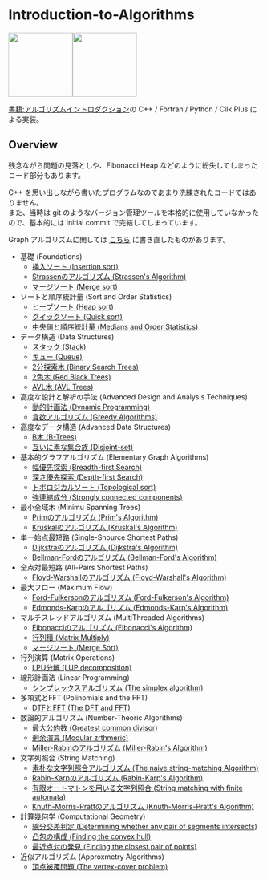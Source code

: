 # Introduction-to-Algorithms

<a href=
    "https://www.kindaikagaku.co.jp/information/kd0408.htm">
    <img src="https://images-na.ssl-images-amazon.com/images/I/513sTP14H+L._SX356_BO1,204,203,200_.jpg"
    width="128"></a><a href=
    "https://www.amazon.com/Introduction-Algorithms-3rd-MIT-Press/dp/0262033844/ref=pd_lpo_14_t_0/130-6759562-6007824?_encoding=UTF8&pd_rd_i=0262033844&pd_rd_r=612e4ca9-871f-4308-82f1-2419900cfde3&pd_rd_w=Td2Q0&pd_rd_wg=idmJR&pf_rd_p=7b36d496-f366-4631-94d3-61b87b52511b&pf_rd_r=B3V0PB9RWJJK79EJSTDX&psc=1&refRID=B3V0PB9RWJJK79EJSTDX"><img src="https://images-na.ssl-images-amazon.com/images/I/51n+3GEQvYL._SX433_BO1,204,203,200_.jpg"
    width="128">
</a>
  
[書籍:アルゴリズムイントロダクション](https://www.kindaikagaku.co.jp/information/kd0408.htm)の C++ / Fortran / Python / Cilk Plus による実装。

## Overview

残念ながら問題の見落としや、Fibonacci Heap などのように紛失してしまったコード部分もあります。

C++ を思い出しながら書いたプログラムなのであまり洗練されたコードではありません。  
また、当時は git のようなバージョン管理ツールを本格的に使用していなかったので、基本的には Initial commit で完結してしまっています。
 
Graph アルゴリズムに関しては [こちら](https://github.com/mnrn/graph) に書き直したものがあります。

- 基礎 (Foundations)
  - [挿入ソート (Insertion sort)](https://github.com/mnrn/Introduction-to-Algorithms/tree/master/Insertionsort)
  - [Strassenのアルゴリズム (Strassen's Algorithm)](https://github.com/mnrn/Introduction-to-Algorithms/tree/master/MatrixOperations/Strassen)
  - [マージソート (Merge sort)](https://github.com/mnrn/Introduction-to-Algorithms/tree/master/Mergesort)
- ソートと順序統計量 (Sort and Order Statistics)
  - [ヒープソート (Heap sort)](https://github.com/mnrn/Introduction-to-Algorithms/tree/master/Heapsort)
  - [クイックソート (Quick sort)](https://github.com/mnrn/Introduction-to-Algorithms/tree/master/Quicksort)
  - [中央値と順序統計量 (Medians and Order Statistics)](https://github.com/mnrn/Introduction-to-Algorithms/tree/master/Selection)
- データ構造 (Data Structures)
  - [スタック (Stack)](https://github.com/mnrn/Introduction-to-Algorithms/tree/master/Stack)
  - [キュー (Queue)](https://github.com/mnrn/Introduction-to-Algorithms/tree/master/Queue)
  - [2分探索木 (Binary Search Trees)](https://github.com/mnrn/Introduction-to-Algorithms/tree/master/BinarySearchTrees)
  - [2色木 (Red Black Trees)](https://github.com/mnrn/Introduction-to-Algorithms/tree/master/RedBlackTrees)
  - [AVL木 (AVL Trees)](https://github.com/mnrn/Introduction-to-Algorithms/tree/master/AVLTrees)
- 高度な設計と解析の手法 (Advanced Design and Analysis Techniques)
  - [動的計画法 (Dynamic Programming)](https://github.com/mnrn/Introduction-to-Algorithms/tree/master/DynamicProgramming)
  - [貪欲アルゴリズム (Greedy Algorithms)](https://github.com/mnrn/Introduction-to-Algorithms/tree/master/Greedy)
- 高度なデータ構造 (Advanced Data Structures)
  - [B木 (B-Trees)](https://github.com/mnrn/Introduction-to-Algorithms/tree/master/BTrees)
  - [互いに素な集合族 (Disjoint-set)](https://github.com/mnrn/Introduction-to-Algorithms/tree/master/DisjointSet)
- 基本的グラフアルゴリズム (Elementary Graph Algorithms)
  - [幅優先探索 (Breadth-first Search)](https://github.com/mnrn/Introduction-to-Algorithms/tree/master/BFS)
  - [深さ優先探索 (Depth-first Search)](https://github.com/mnrn/Introduction-to-Algorithms/tree/master/DFS)
  - [トポロジカルソート (Topological sort)](https://github.com/mnrn/Introduction-to-Algorithms/tree/master/Topologicalsort)
  - [強連結成分 (Strongly connected components)](https://github.com/mnrn/Introduction-to-Algorithms/tree/master/SCC)
- 最小全域木 (Minimu Spanning Trees)
  - [Primのアルゴリズム (Prim's Algorithm)](https://github.com/mnrn/Introduction-to-Algorithms/tree/master/Prim)
  - [Kruskalのアルゴリズム (Kruskal's Algorithm)](https://github.com/mnrn/Introduction-to-Algorithms/tree/master/Kruskal)
- 単一始点最短路 (Single-Shource Shortest Paths)
  - [Dijkstraのアルゴリズム (Dijkstra's Algorithm)](https://github.com/mnrn/Introduction-to-Algorithms/tree/master/Dijkstra)
  - [Bellman-Fordのアルゴリズム (Bellman-Ford's Algorithm)](https://github.com/mnrn/Introduction-to-Algorithms/tree/master/BellmanFord)
- 全点対最短路 (All-Pairs Shortest Paths)
  - [Floyd-Warshallのアルゴリズム (Floyd-Warshall's Algorithm)](https://github.com/mnrn/Introduction-to-Algorithms/tree/master/FloydWarshall)
- 最大フロー (Maximum Flow)
  - [Ford-Fulkersonのアルゴリズム (Ford-Fulkerson's Algorithm)](https://github.com/mnrn/Introduction-to-Algorithms/tree/master/FordFulkerson)
  - [Edmonds-Karpのアルゴリズム (Edmonds-Karp's Algorithm)](https://github.com/mnrn/Introduction-to-Algorithms/tree/master/EdmondsKarp)
- マルチスレッドアルゴリズム (MultiThreaded Algorithms)
  - [Fibonacciのアルゴリズム (Fibonacci's Algorithm)](https://github.com/mnrn/Introduction-to-Algorithms/tree/master/MultiThreaded/Fib)
  - [行列積 (Matrix Multiply)](https://github.com/mnrn/Introduction-to-Algorithms/tree/master/MultiThreaded/MatrixMult)
  - [マージソート (Merge Sort)](https://github.com/mnrn/Introduction-to-Algorithms/tree/master/MultiThreaded/MergeSort)
- 行列演算 (Matrix Operations)
  - [LPU分解 (LUP decomposition)](https://github.com/mnrn/Introduction-to-Algorithms/tree/master/MatrixOperations/LUP)
- 線形計画法 (Linear Programming)
  - [シンプレックスアルゴリズム (The simplex algorithm)](https://github.com/mnrn/Introduction-to-Algorithms/tree/master/LinearProgramming)
- 多項式とFFT (Polinomials and the FFT)
  - [DTFとFFT (The DFT and FFT)](https://github.com/mnrn/Introduction-to-Algorithms/tree/master/FFT)
- 数論的アルゴリズム (Number-Theoric Algorithms)
  - [最大公約数 (Greatest common divisor)](https://github.com/mnrn/Introduction-to-Algorithms/tree/master/NumberTheory/GCD)
  - [剰余演算 (Modular zrthmeric)](https://github.com/mnrn/Introduction-to-Algorithms/tree/master/NumberTheory/Modular)
  - [Miller-Rabinのアルゴリズム (Miller-Rabin's Algorithm)](https://github.com/mnrn/Introduction-to-Algorithms/tree/master/NumberTheory/Prime)
- 文字列照合 (String Matching)
  - [素朴な文字列照合アルゴリズム (The naive string-matching Algorithm)](https://github.com/mnrn/Introduction-to-Algorithms/tree/master/StringMatching/Naive)
  - [Rabin-Karpのアルゴリズム (Rabin-Karp's Algorithm)](https://github.com/mnrn/Introduction-to-Algorithms/tree/master/StringMatching/RabinKarp)
  - [有限オートマトンを用いる文字列照合 (String matching with finite automata)](https://github.com/mnrn/Introduction-to-Algorithms/tree/master/StringMatching/FiniteAutomaton)
  - [Knuth-Morris-Prattのアルゴリズム (Knuth-Morris-Pratt's Algorithm)](https://github.com/mnrn/Introduction-to-Algorithms/tree/master/StringMatching/KnuthMorrisPratt)
- 計算幾何学 (Computational Geometry)
  - [線分交差判定 (Determining whether any pair of segments intersects)](https://github.com/mnrn/Introduction-to-Algorithms/tree/master/ComputationalGeometry/Segments)
  - [凸包の構成 (Finding the convex hull)](https://github.com/mnrn/Introduction-to-Algorithms/tree/master/ComputationalGeometry/ConvexHull)
  - [最近点対の発見 (Finding the closest pair of points)](https://github.com/mnrn/Introduction-to-Algorithms/tree/master/ComputationalGeometry/ClosestPair)
- 近似アルゴリズム (Approxmetry Algorithms)
  - [頂点被覆問題 (The vertex-cover problem)](https://github.com/mnrn/Introduction-to-Algorithms/tree/master/Approximation/VertexCover)
